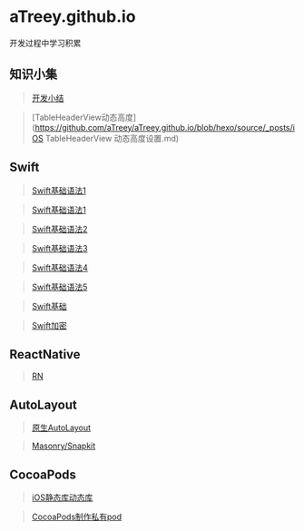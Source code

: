 # aTreey.github.io

开发过程中学习积累

## 知识小集

> [开发小结](https://github.com/aTreey/aTreey.github.io/issues/3)

> [TableHeaderView动态高度](https://github.com/aTreey/aTreey.github.io/blob/hexo/source/_posts/iOS TableHeaderView 动态高度设置.md)


## Swift


> [Swift基础语法1](https://github.com/aTreey/aTreey.github.io/blob/hexo/source/_posts/Alamofire源码学习.md)

> [Swift基础语法1](https://github.com/aTreey/aTreey.github.io/blob/hexo/source/_posts/Swift3.0学习(一).md)

> [Swift基础语法2](https://github.com/aTreey/aTreey.github.io/blob/hexo/source/_posts/Swift3.0学习(二).md)

> [Swift基础语法3](https://github.com/aTreey/aTreey.github.io/blob/hexo/source/_posts/Swift3.0学习(三).md)

> [Swift基础语法4](https://github.com/aTreey/aTreey.github.io/blob/hexo/source/_posts/Swift3.0学习(四).md)

> [Swift基础语法5](https://github.com/aTreey/aTreey.github.io/blob/hexo/source/_posts/Swift3.0学习(五).md)

> [Swift基础](https://github.com/aTreey/aTreey.github.io/blob/hexo/source/_posts/Swift%20基础知识.md)

> [Swift加密](https://github.com/aTreey/aTreey.github.io/blob/hexo/source/_posts/Swift加密相关.md)



## ReactNative

> [RN](https://github.com/aTreey/aTreey.github.io/issues/3)

## AutoLayout

> [原生AutoLayout](https://github.com/aTreey/aTreey.github.io/issues/1)

> [Masonry/Snapkit](https://github.com/aTreey/aTreey.github.io/blob/hexo/source/_posts/Masonry:Snapkit%E4%BD%BF%E7%94%A8%E6%80%BB%E7%BB%93.md)

## CocoaPods

> [iOS静态库动态库](https://github.com/aTreey/aTreey.github.io/blob/hexo/source/_posts/iOS静态库动态库.md)

> [CocoaPods制作私有pod](https://github.com/aTreey/aTreey.github.io/blob/hexo/source/_posts/CocoaPods制作私有pod.md)

